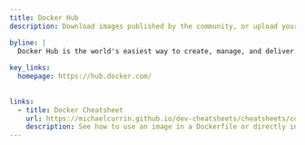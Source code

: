 ```yaml
---
title: Docker Hub
description: Download images published by the community, or upload your own

byline: |
  Docker Hub is the world's easiest way to create, manage, and deliver your teams' container applications.
  
key_links:
  homepage: https://hub.docker.com/
 
 
links:
  - title: Docker Cheatsheet
    url: https://michaelcurrin.github.io/dev-cheatsheets/cheatsheets/containers/docker-cli/
    description: See how to use an image in a Dockerfile or directly in the CLI
---
```

